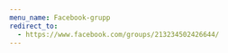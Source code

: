 ```yaml
---
menu_name: Facebook-grupp
redirect_to:
  - https://www.facebook.com/groups/213234502426644/
---
```

